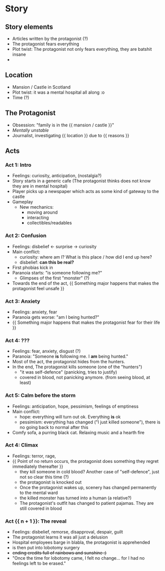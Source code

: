 # Story

## Story elements
- Articles written by the protagonist (?)
- The protagonist fears everything
- Plot twist: The protagonist not only fears everything, they are batshit insane
- 

## Location
- Mansion / Castle in Scotland
- Plot twist: it was a mental hospital all along :o
- Time (?)

## The Protagonist
- Obsession: "family is in the {{ mansion / castle }}"
- _Mentally unstable_
- Journalist, investigating {{ location }} due to {{ reasons }}


## Acts

### Act 1: Intro
- Feelings: curiosity, anticipation, (nostalgia?)
- Story starts in a generic cafe (The protagonist thinks does not know they are in mental hospital)
- Player picks up a newspaper which acts as some kind of gateway to the castle
- Gameplay
  - New mechanics:
    - moving around
    - interacting
    - collectibles/readables

### Act 2: Confusion
- Feelings: disbelief <- surprise -> curiosity
- Main conflict:
    - curiosity: where am I? What is this place / how did I end up here?
    - disbelief: **can this be real?**
- First phobias kick in
- Paranoia starts: "is someone following me?"
  - Glimpses of the first "monster" (?)
- Towards the end of the act, {{ Something major happens that makes the protagonist feel unsafe }}

### Act 3: Anxiety
- Feelings: anxiety, fear
- Paranoia gets worse: "am I being hunted?"
- {{ Something major happens that makes the protagonist fear for their life }}

### Act 4: ???
- Feelings: fear, anxiety, disgust (?)
- Paranoia: "Someone **is** following me. I **am** being hunted."
- Most of the act, the protagonist hides from the hunters.
- In the end, The protagonist kills someone (one of the "hunters")
  - "it was self-defence" (panicking, tries to justify)
  - covered in blood, not panicking anymore. (from seeing blood, at least)

### Act 5: Calm before the storm
- Feelings: anticipation, hope, pessimism, feelings of emptiness
- Main conflict:
    - hope: everything will turn out ok. Everything **is** ok
    - pessimism: everything has changed ("I just killed someone"), there is no going back to normal after this
- Comfy sofa, a purring black cat. Relaxing music and a hearth fire

### Act 4: Climax 
- Feelings: terror, rage, 
- {{ Point of no return occurs, the protagonist does something they regret immediately thereafter }}
  - they kill someone in cold blood? Another case of "self-defence", just not so clear this time (?)
  - the protagonist is knocked out 
  - Once the protagonist wakes up, scenery has changed permanently to the mental ward
  - the killed monster has turned into a human (a relative?)
  - The protagonist's outfit has changed to patient pajamas. They are still covered in blood

### Act {{ n + 1 }}: The reveal
- Feelings: disbelief, remorse, disapproval, despair, guilt
- The protagonist learns it was all just a delusion
- Hospital employees barge in blabla, the protagonist is apprehended
- is then put into lobotomy surgery
- ~~ending credits full of rainbows and sunshine :)~~
- "Once the time for lobotomy came, I felt no change... for I had no feelings left to be erased."

